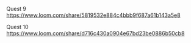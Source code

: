 Quest 9
https://www.loom.com/share/5819532e884c4bbb9f687a61b143a5e8

Quest 10
https://www.loom.com/share/d716c430a0904e67bd23be0886b50cb8

